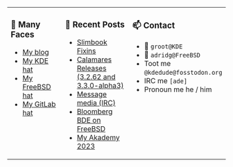 
<table><tr>
  
<td valign="top" width="30%">
  
### 🙋 Many Faces

- [My blog](https://euroquis.nl/bobulate/)
- [My KDE hat](https://invent.kde.org/adridg)
- [My FreeBSD hat](https://wiki.freebsd.org/AdriaanDeGroot)
- [My GitLab hat](https://gitlab.com/adriaandegroot)
</td>

<td valign="top" width="40%">
  
### 💬 Recent Posts

<!-- BLOG-POST-LIST:START -->
- [Slimbook Fixins](https://euroquis.nl//kde/2023/09/02/slimbook.html)
- [Calamares Releases &lpar;3.2.62 and 3.3.0-alpha3&rpar;](https://euroquis.nl//kde/2023/08/29/calamares.html)
- [Message media &lpar;IRC&rpar;](https://euroquis.nl//calamares/2023/08/27/irc.html)
- [Bloomberg BDE on FreeBSD](https://euroquis.nl//freebsd/2023/08/17/bloomberg.html)
- [My Akademy 2023](https://euroquis.nl//kde/2023/08/06/akademy.html)
<!-- BLOG-POST-LIST:END -->
</td>

<td valign="top" width="30%">
  
### 📫 Contact

- 📧 `groot@KDE`
- 📧 `adridg@FreeBSD`
- Toot me `@kdedude@fosstodon.org`
- IRC me `[ade]`
- Pronoun me he / him
</td>

</tr></table>
